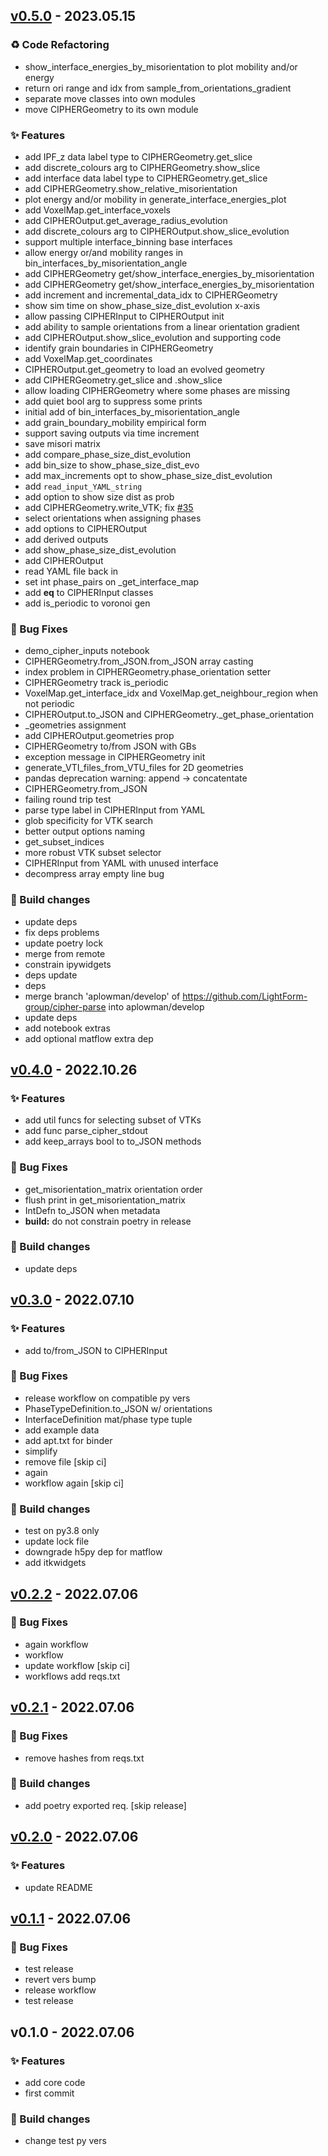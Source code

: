 
<a name="v0.5.0"></a>
## [v0.5.0](https://github.com/LightForm-group/cipher-parse/compare/v0.4.0...v0.5.0) - 2023.05.15

### ♻ Code Refactoring

* show_interface_energies_by_misorientation to plot mobility and/or energy
* return ori range and idx from sample_from_orientations_gradient
* separate move classes into own modules
* move CIPHERGeometry to its own module

### ✨ Features

* add IPF_z data label type to CIPHERGeometry.get_slice
* add discrete_colours arg to CIPHERGeometry.show_slice
* add interface data label type to CIPHERGeometry.get_slice
* add CIPHERGeometry.show_relative_misorientation
* plot energy and/or mobility in generate_interface_energies_plot
* add VoxelMap.get_interface_voxels
* add CIPHEROutput.get_average_radius_evolution
* add discrete_colours arg to CIPHEROutput.show_slice_evolution
* support multiple interface_binning base interfaces
* allow energy or/and mobility ranges in bin_interfaces_by_misorientation_angle
* add CIPHERGeometry get/show_interface_energies_by_misorientation
* add CIPHERGeometry get/show_interface_energies_by_misorientation
* add increment and incremental_data_idx to CIPHERGeometry
* show sim time on show_phase_size_dist_evolution x-axis
* allow passing CIPHERInput to CIPHEROutput init
* add ability to sample orientations from a linear orientation gradient
* add CIPHEROutput.show_slice_evolution and supporting code
* identify grain boundaries in CIPHERGeometry
* add VoxelMap.get_coordinates
* CIPHEROutput.get_geometry to load an evolved geometry
* add CIPHERGeometry.get_slice and .show_slice
* allow loading CIPHERGeometry where some phases are missing
* add quiet bool arg to suppress some prints
* initial add of bin_interfaces_by_misorientation_angle
* add grain_boundary_mobility empirical form
* support saving outputs via time increment
* save misori matrix
* add compare_phase_size_dist_evolution
* add bin_size to show_phase_size_dist_evo
* add max_increments opt to show_phase_size_dist_evolution
* add `read_input_YAML_string`
* add option to show size dist as prob
* add CIPHERGeometry.write_VTK; fix [#35](https://github.com/LightForm-group/cipher-parse/issues/35)
* select orientations when assigning phases
* add options to CIPHEROutput
* add derived outputs
* add show_phase_size_dist_evolution
* add CIPHEROutput
* read YAML file back in
* set int phase_pairs on _get_interface_map
* add __eq__ to CIPHERInput classes
* add is_periodic to voronoi gen

### 🐛 Bug Fixes

* demo_cipher_inputs notebook
* CIPHERGeometry.from_JSON.from_JSON array casting
* index problem in CIPHERGeometry.phase_orientation setter
* CIPHERGeometry track is_periodic
* VoxelMap.get_interface_idx and VoxelMap.get_neighbour_region when not periodic
* CIPHEROutput.to_JSON and CIPHERGeometry._get_phase_orientation
* _geometries assignment
* add CIPHEROutput.geometries prop
* CIPHERGeometry to/from JSON with GBs
* exception message in CIPHERGeometry init
* generate_VTI_files_from_VTU_files for 2D geometries
* pandas deprecation warning: append -> concatentate
* CIPHERGeometry.from_JSON
* failing round trip test
* parse type label in CIPHERInput from YAML
* glob specificity for VTK search
* better output options naming
* get_subset_indices
* more robust VTK subset selector
* CIPHERInput from YAML with unused interface
* decompress array empty line bug

### 👷 Build changes

* update deps
* fix deps problems
* update poetry lock
* merge from remote
* constrain ipywidgets
* deps update
* deps
* merge branch 'aplowman/develop' of https://github.com/LightForm-group/cipher-parse into aplowman/develop
* update deps
* add notebook extras
* add optional matflow extra dep


<a name="v0.4.0"></a>
## [v0.4.0](https://github.com/LightForm-group/cipher-parse/compare/v0.3.0...v0.4.0) - 2022.10.26

### ✨ Features

* add util funcs for selecting subset of VTKs
* add func parse_cipher_stdout
* add keep_arrays bool to to_JSON methods

### 🐛 Bug Fixes

* get_misorientation_matrix orientation order
* flush print in get_misorientation_matrix
* IntDefn to_JSON when metadata
* **build:** do not constrain poetry in release

### 👷 Build changes

* update deps


<a name="v0.3.0"></a>
## [v0.3.0](https://github.com/LightForm-group/cipher-parse/compare/v0.2.2...v0.3.0) - 2022.07.10

### ✨ Features

* add to/from_JSON to CIPHERInput

### 🐛 Bug Fixes

* release workflow on compatible py vers
* PhaseTypeDefinition.to_JSON w/ orientations
* InterfaceDefinition mat/phase type tuple
* add example data
* add apt.txt for binder
* simplify
* remove file [skip ci]
* again
* workflow again [skip ci]

### 👷 Build changes

* test on py3.8 only
* update lock file
* downgrade h5py dep for matflow
* add itkwidgets


<a name="v0.2.2"></a>
## [v0.2.2](https://github.com/LightForm-group/cipher-parse/compare/v0.2.1...v0.2.2) - 2022.07.06

### 🐛 Bug Fixes

* again workflow
* workflow
* update workflow [skip ci]
* workflows add reqs.txt


<a name="v0.2.1"></a>
## [v0.2.1](https://github.com/LightForm-group/cipher-parse/compare/v0.2.0...v0.2.1) - 2022.07.06

### 🐛 Bug Fixes

* remove hashes from reqs.txt

### 👷 Build changes

* add poetry exported req. [skip release]


<a name="v0.2.0"></a>
## [v0.2.0](https://github.com/LightForm-group/cipher-parse/compare/v0.1.1...v0.2.0) - 2022.07.06

### ✨ Features

* update README


<a name="v0.1.1"></a>
## [v0.1.1](https://github.com/LightForm-group/cipher-parse/compare/v0.1.0...v0.1.1) - 2022.07.06

### 🐛 Bug Fixes

* test release
* revert vers bump
* release workflow
* test release


<a name="v0.1.0"></a>
## v0.1.0 - 2022.07.06

### ✨ Features

* add core code
* first commit

### 👷 Build changes

* change test py vers

